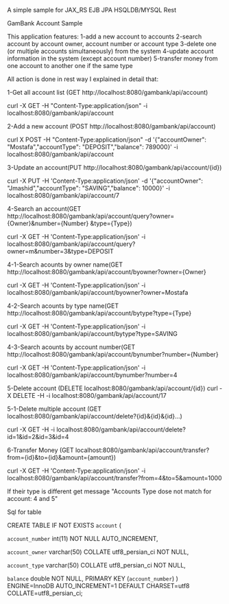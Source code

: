 
A simple sample for JAX_RS EJB JPA HSQLDB/MYSQL Rest 

GamBank Account Sample

This application features:
1-add a new account to accounts
2-search account by account owner, account number or account type
3-delete one (or multiple accounts simultaneously) from the system
4-update account information in the system (except account number)
5-transfer money from one account to another one if the same type



All action is done in rest way I explained in detail that:

1-Get all account list (GET http://localhost:8080/gambank/api/account)

curl -X GET -H "Content-Type:application/json" -i localhost:8080/gambank/api/account 


2-Add a new account (POST http://localhost:8080/gambank/api/account)

curl X POST -H "Content-Type:application/json" -d '{"accountOwner": "Mostafa","accountType": "DEPOSIT","balance": 789000}' -i localhost:8080/gambank/api/account 


3-Update an account(PUT http://localhost:8080/gambank/api/account/{id})

curl -X PUT -H 'Content-Type:application/json' -d '{"accountOwner": "Jmashid","accountType": "SAVING","balance": 10000}' -i localhost:8080/gambank/api/account/7 


4-Search an account(GET http://localhost:8080/gambank/api/account/query?owner={Owner}&number={Number} &type={Type})

curl -X GET -H 'Content-Type:application/json' -i localhost:8080/gambank/api/account/query?owner=m&number=3&type=DEPOSIT


4-1-Search acounts by owner name(GET http://localhost:8080/gambank/api/account/byowner?owner={Owner}

curl -X GET -H 'Content-Type:application/json' -i localhost:8080/gambank/api/account/byowner?owner=Mostafa


4-2-Search acounts by type name(GET http://localhost:8080/gambank/api/account/bytype?type={Type}

curl -X GET -H 'Content-Type:application/json' -i localhost:8080/gambank/api/account/bytype?type=SAVING


4-3-Search acounts by account number(GET http://localhost:8080/gambank/api/account/bynumber?number={Number}

curl -X GET -H 'Content-Type:application/json' -i localhost:8080/gambank/api/account/bynumber?number=4 

5-Delete account (DELETE localhost:8080/gambank/api/account/{id})
curl -X DELETE -H -i localhost:8080/gambank/api/account/17

5-1-Delete multiple account (GET localhost:8080/gambank/api/account/delete?{id}&{id}&{id}...)

curl -X GET -H -i localhost:8080/gambank/api/account/delete?id=1&id=2&id=3&id=4


6-Transfer Money (GET localhost:8080/gambank/api/account/transfer?from={id}&to={id}&amount={amount})

curl -X GET -H 'Content-Type:application/json' -i localhost:8080/gambank/api/account/transfer?from=4&to=5&amount=1000
 

If their type is different get message "Accounts Type dose not match for account: 4 and 5" 



Sql for table


CREATE TABLE IF NOT EXISTS `account` ( 

 `account_number` int(11) NOT NULL AUTO_INCREMENT, 

 `account_owner` varchar(50) COLLATE utf8_persian_ci NOT NULL,
 
`account_type` varchar(50) COLLATE utf8_persian_ci NOT NULL,
 
`balance` double NOT NULL, 
PRIMARY KEY (`account_number`) 
) 
ENGINE=InnoDB AUTO_INCREMENT=1 DEFAULT CHARSET=utf8 COLLATE=utf8_persian_ci;
